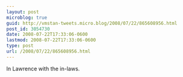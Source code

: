 ```yaml
---
layout: post
microblog: true
guid: http://vmstan-tweets.micro.blog/2008/07/22/865608956.html
post_id: 3054730
date: 2008-07-22T17:33:06-0600
lastmod: 2008-07-22T17:33:06-0600
type: post
url: /2008/07/22/865608956.html
---
```

In Lawrence with the in-laws.
